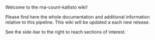 Welcome to the rna-count-kallisto wiki!

Please find here the whole documentation and additional information relative to this pipeline. This wiki will be updated a each new release.

See the side-bar to the right to reach sections of interest.
